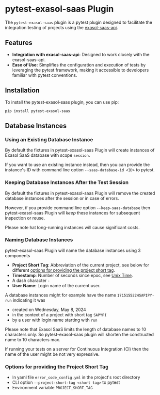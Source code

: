 # pytest-exasol-saas Plugin

The `pytest-exasol-saas` plugin is a pytest plugin designed to facilitate the integration
testing of projects using the [exasol-saas-api](https://github.com/exasol/saas-api-python).

## Features

* **Integration with exasol-saas-api**: Designed to work closely with the exasol-saas-api.
* **Ease of Use:** Simplifies the configuration and execution of tests by leveraging the pytest framework, making it accessible to developers familiar with pytest conventions.

## Installation

To install the pytest-exasol-saas plugin, you can use pip:

```shell
pip install pytest-exasol-saas
```

## Database Instances

### Using an Existing Database Instance

By default the fixtures in pytest-exasol-saas Plugin will create instances of Exasol SaaS database with scope `session`.

If you want to use an existing instance instead, then you can provide the instance's ID with command line option `--saas-database-id <ID>` to pytest.

### Keeping Database Instances After the Test Session

By default the fixtures in pytest-exasol-saas Plugin will remove the created database instances after the session or in case of errors.

However, if you provide command line option `--keep-saas-database` then pytest-exasol-saas Plugin will _keep_ these instances for subsequent inspection or reuse.

Please note hat long-running instances will cause significant costs.

### Naming Database Instances

pytest-exasol-saas Plugin will name the database instances using 3 components

* **Project Short Tag**: Abbreviation of the current project, see below for different [options for providing the project short tag](#options-for-providing-the-project-short-tag).
* **Timestamp**: Number of seconds since epoc, see [Unix Time](https://en.wikipedia.org/wiki/Unix_time).
* A dash character `-`
* **User Name**: Login name of the current user.

A database instances might for example have the name `1715155224SAPIPY-run` indicating it was
* created on Wednesday, May 8, 2024
* in the context of a project with short tag `SAPYPI`
* by a user with login name starting with `run`

Please note that Exasol SaaS limits the length of database names to 10 characters only. So pytest-exasol-saas plugin will shorten the constructed name to 10 characters max.

If running your tests on a server for Continuous Integration (CI) then the name of the user might be not very expressive.

### Options for providing the Project Short Tag

* In yaml file `error_code_config.yml` in the project's root directory
* CLI option `--project-short-tag <short tag>` to pytest
* Environment variable `PROJECT_SHORT_TAG`
